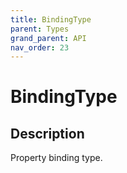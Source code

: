 ```yaml
---
title: BindingType
parent: Types
grand_parent: API
nav_order: 23
---
```


# BindingType

## Description

Property binding type.
